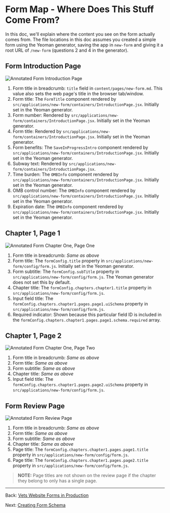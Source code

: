 # Form Map - Where Does This Stuff Come From?

In this doc, we'll explain where the content you see on the form actually comes from. The file locations in this doc assumes you created a simple form using the Yeoman generator, saving the app in `new-form` and giving it a root URL of `/new-form` (questions 2 and 4 in the generator).

## Form Introduction Page

![Annotated Form Introduction Page](../../assets/form-map-1.png)

1. Form title in breadcrumb: `title` field in `content/pages/new-form.md`. This value also sets the web page's title in the browser tab/window.
2. Form title: The `FormTitle` component rendered by `src/applications/new-form/containers/IntroductionPage.jsx`. Initially set in the Yeoman generator.
3. Form number: Rendered by `src/applications/new-form/containers/IntroductionPage.jsx`. Initially set in the Yeoman generator.
4. Form title: Rendered by `src/applications/new-form/containers/IntroductionPage.jsx`. Initially set in the Yeoman generator.
5. Form benefits: The `SaveInProgressIntro` component rendered by `src/applications/new-form/containers/IntroductionPage.jsx`. Initially set in the Yeoman generator.
6. Subway text: Rendered by `src/applications/new-form/containers/IntroductionPage.jsx`.
7. Time burden: The `OMBInfo` component rendered by `src/applications/new-form/containers/IntroductionPage.jsx`. Initially set in the Yeoman generator.
8. OMB control number: The `OMBInfo` component rendered by `src/applications/new-form/containers/IntroductionPage.jsx`. Initially set in the Yeoman generator.
9. Expiration date: The `OMBInfo` component rendered by `src/applications/new-form/containers/IntroductionPage.jsx`. Initially set in the Yeoman generator.

## Chapter 1, Page 1

![Annotated Form Chapter One, Page One](../../assets/form-map-2.png)

1. Form title in breadcrumb: *Same as above*
2. Form title: The `formConfig.title` property in `src/applications/new-form/config/form.js`. Initially set in the Yeoman generator.
3. Form subtitle: The `formConfig.subTitle` property in `src/applications/new-form/config/form.js`. The Yeoman generator does not set this by default.
4. Chapter title: The `formConfig.chapters.chapter1.title` property in `src/applications/new-form/config/form.js`.
5. Input field title: The `formConfig.chapters.chapter1.pages.page1.uiSchema` property in `src/applications/new-form/config/form.js`.
6. Required indicator: Shown because this particular field ID is included in the `formConfig.chapters.chapter1.pages.page1.schema.required` array.

## Chapter 1, Page 2

![Annotated Form Chapter One, Page Two](../../assets/form-map-3.png)

1. Form title in breadcrumb: *Same as above*
2. Form title: *Same as above*
3. Form subtitle: *Same as above*
4. Chapter title: *Same as above*
5. Input field title: The `formConfig.chapters.chapter1.pages.page2.uiSchema` property in `src/applications/new-form/config/form.js`.

## Form Review Page

![Annotated Form Review Page](../../assets/form-map-4.png)

1. Form title in breadcrumb: *Same as above*
2. Form title: *Same as above*
3. Form subtitle: *Same as above*
4. Chapter title: *Same as above*
5. Page title: The `formConfig.chapters.chapter1.pages.page1.title` property in `src/applications/new-form/config/form.js`.
6. Page title: The `formConfig.chapters.chapter1.pages.page2.title` property in `src/applications/new-form/config/form.js`.

> **NOTE:** Page titles are not shown on the review page if the chapter they belong to only has a single page.

<hr>

Back: [Vets Website Forms in Production](forms-in-production.md)

Next: [Creating Form Schema](../../creating-form-schema.md)
